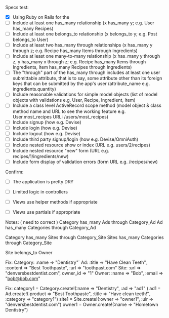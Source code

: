 Specs test:
- [x] Using Ruby on Rails for the
- [ ] Include at least one has_many relationship (x has_many y; e.g. User has_many Recipes)
- [ ] Include at least one belongs_to relationship (x belongs_to y; e.g. Post belongs_to User)
- [ ] Include at least two has_many through relationships (x has_many y through z; e.g. Recipe has_many Items through Ingredients)
- [ ] Include at least one many-to-many relationship (x has_many y through z, y has_many x through z; e.g. Recipe has_many Items through Ingredients, Item has_many Recipes through Ingredients)
- [ ] The "through" part of the has_many through includes at least one user submittable attribute, that is to say, some attribute other than its foreign keys that can be submitted by the app's user (attribute_name e.g. ingredients.quantity)
- [ ] Include reasonable validations for simple model objects (list of model objects with validations e.g. User, Recipe, Ingredient, Item)
- [ ] Include a class level ActiveRecord scope method (model object & class method name and URL to see the working feature e.g. User.most_recipes URL: /users/most_recipes)
- [ ] Include signup (how e.g. Devise)
- [ ] Include login (how e.g. Devise)
- [ ] Include logout (how e.g. Devise)
- [ ] Include third party signup/login (how e.g. Devise/OmniAuth)
- [ ] Include nested resource show or index (URL e.g. users/2/recipes)
- [ ] Include nested resource "new" form (URL e.g. recipes/1/ingredients/new)
- [ ] Include form display of validation errors (form URL e.g. /recipes/new)

Confirm:
- [ ] The application is pretty DRY
- [ ] Limited logic in controllers
- [ ] Views use helper methods if appropriate
- [ ] Views use partials if appropriate


Notes: ( need to correct )
Category has_many Ads through Category_Ad
Ad has_many Categories through Category_Ad

Category has_many Sites through Category_Site
Sites has_many Categories through Category_Site

Site belongs_to Owner

Fix:
Category: :name => "Dentistry"`
Ad: :title => "Have Clean Teeth", :content => "Best Toothpaste", :url => "toothpast.com"
Site: :url => "denversbestdentist.com", owner_id => "1"
Owner: :name => "Bob", :email => "bob@bob.com"

Fix:
category1 = Category.create!(:name => "Dentistry", :ad => "ad1" )
ad1 = Ad.create!(:product => "Best Toothpaste", :title => "Have clean teeth!", :category => "category1")
site1 = Site.create!(:owner => "owner1", :ulr => "denversbestdentist.com")
owner1 = Owner.create!(:name => "Hometown Dentistry")
